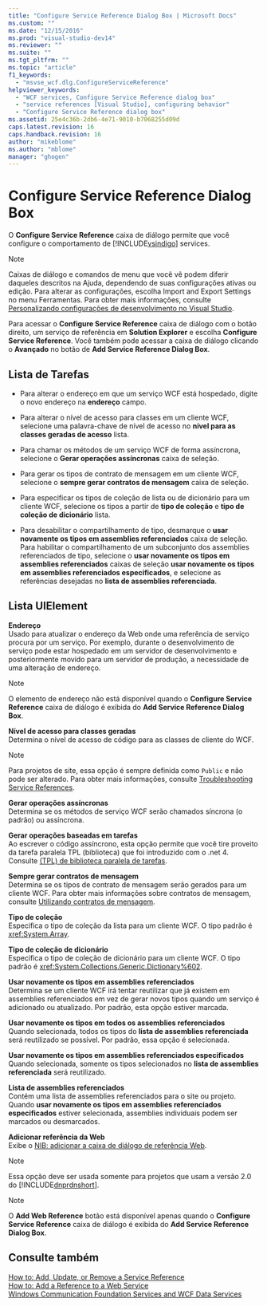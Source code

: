 ```yaml
---
title: "Configure Service Reference Dialog Box | Microsoft Docs"
ms.custom: ""
ms.date: "12/15/2016"
ms.prod: "visual-studio-dev14"
ms.reviewer: ""
ms.suite: ""
ms.tgt_pltfrm: ""
ms.topic: "article"
f1_keywords: 
  - "msvse_wcf.dlg.ConfigureServiceReference"
helpviewer_keywords: 
  - "WCF services, Configure Service Reference dialog box"
  - "service references [Visual Studio], configuring behavior"
  - "Configure Service Reference dialog box"
ms.assetid: 25e4c36b-2db6-4e71-9010-b7068255d09d
caps.latest.revision: 16
caps.handback.revision: 16
author: "mikeblome"
ms.author: "mblome"
manager: "ghogen"
---
```

# Configure Service Reference Dialog Box
O **Configure Service Reference** caixa de diálogo permite que você configure o comportamento de [!INCLUDE[vsindigo](../data-tools/includes/vsindigo_md.md)] services.  
  
> [!NOTE]
>  Caixas de diálogo e comandos de menu que você vê podem diferir daqueles descritos na Ajuda, dependendo de suas configurações ativas ou edição. Para alterar as configurações, escolha Import and Export Settings no menu Ferramentas. Para obter mais informações, consulte [Personalizando configurações de desenvolvimento no Visual Studio](http://msdn.microsoft.com/pt-br/22c4debb-4e31-47a8-8f19-16f328d7dcd3).  
  
 Para acessar o **Configure Service Reference** caixa de diálogo com o botão direito, um serviço de referência em **Solution Explorer** e escolha **Configure Service Reference**. Você também pode acessar a caixa de diálogo clicando o **Avançado** no botão de **Add Service Reference Dialog Box**.  
  
## Lista de Tarefas  
  
-   Para alterar o endereço em que um serviço WCF está hospedado, digite o novo endereço na **endereço** campo.  
  
-   Para alterar o nível de acesso para classes em um cliente WCF, selecione uma palavra\-chave de nível de acesso no **nível para as classes geradas de acesso** lista.  
  
-   Para chamar os métodos de um serviço WCF de forma assíncrona, selecione o **Gerar operações assíncronas** caixa de seleção.  
  
-   Para gerar os tipos de contrato de mensagem em um cliente WCF, selecione o **sempre gerar contratos de mensagem** caixa de seleção.  
  
-   Para especificar os tipos de coleção de lista ou de dicionário para um cliente WCF, selecione os tipos a partir de **tipo de coleção** e **tipo de coleção de dicionário** lista.  
  
-   Para desabilitar o compartilhamento de tipo, desmarque o **usar novamente os tipos em assemblies referenciados** caixa de seleção. Para habilitar o compartilhamento de um subconjunto dos assemblies referenciados de tipo, selecione o **usar novamente os tipos em assemblies referenciados** caixas de seleção **usar novamente os tipos em assemblies referenciados especificados**, e selecione as referências desejadas no **lista de assemblies referenciada**.  
  
## Lista UIElement  
 **Endereço**  
 Usado para atualizar o endereço da Web onde uma referência de serviço procura por um serviço. Por exemplo, durante o desenvolvimento de serviço pode estar hospedado em um servidor de desenvolvimento e posteriormente movido para um servidor de produção, a necessidade de uma alteração de endereço.  
  
> [!NOTE]
>  O elemento de endereço não está disponível quando o **Configure Service Reference** caixa de diálogo é exibida do **Add Service Reference Dialog Box**.  
  
 **Nível de acesso para classes geradas**  
 Determina o nível de acesso de código para as classes de cliente do WCF.  
  
> [!NOTE]
>  Para projetos de site, essa opção é sempre definida como `Public` e não pode ser alterado. Para obter mais informações, consulte [Troubleshooting Service References](../data-tools/troubleshooting-service-references.md).  
  
 **Gerar operações assíncronas**  
 Determina se os métodos de serviço WCF serão chamados síncrona \(o padrão\) ou assíncrona.  
  
 **Gerar operações baseadas em tarefas**  
 Ao escrever o código assíncrono, esta opção permite que você tire proveito da tarefa paralela TPL \(biblioteca\) que foi introduzido com o .net 4. Consulte [\(TPL\) de biblioteca paralela de tarefas](http://msdn.microsoft.com/library/dd460717.aspx).  
  
 **Sempre gerar contratos de mensagem**  
 Determina se os tipos de contrato de mensagem serão gerados para um cliente WCF. Para obter mais informações sobre contratos de mensagem, consulte [Utilizando contratos de mensagem](../Topic/Using%20Message%20Contracts.md).  
  
 **Tipo de coleção**  
 Especifica o tipo de coleção da lista para um cliente WCF. O tipo padrão é <xref:System.Array>.  
  
 **Tipo de coleção de dicionário**  
 Especifica o tipo de coleção de dicionário para um cliente WCF. O tipo padrão é <xref:System.Collections.Generic.Dictionary%602>.  
  
 **Usar novamente os tipos em assemblies referenciados**  
 Determina se um cliente WCF irá tentar reutilizar que já existem em assemblies referenciados em vez de gerar novos tipos quando um serviço é adicionado ou atualizado. Por padrão, esta opção estiver marcada.  
  
 **Usar novamente os tipos em todos os assemblies referenciados**  
 Quando selecionada, todos os tipos do **lista de assemblies referenciada** será reutilizado se possível. Por padrão, essa opção é selecionada.  
  
 **Usar novamente os tipos em assemblies referenciados especificados**  
 Quando selecionada, somente os tipos selecionados no **lista de assemblies referenciada** será reutilizado.  
  
 **Lista de assemblies referenciados**  
 Contém uma lista de assemblies referenciados para o site ou projeto. Quando **usar novamente os tipos em assemblies referenciados especificados** estiver selecionada, assemblies individuais podem ser marcados ou desmarcados.  
  
 **Adicionar referência da Web**  
 Exibe o [NIB: adicionar a caixa de diálogo de referência Web](http://msdn.microsoft.com/pt-br/bdf05776-c591-40af-bfd7-e1e2aa1e87b5).  
  
> [!NOTE]
>  Essa opção deve ser usada somente para projetos que usam a versão 2.0 do [!INCLUDE[dnprdnshort](../code-quality/includes/dnprdnshort_md.md)].  
  
> [!NOTE]
>  O **Add Web Reference** botão está disponível apenas quando o **Configure Service Reference** caixa de diálogo é exibida do **Add Service Reference Dialog Box**.  
  
## Consulte também  
 [How to: Add, Update, or Remove a Service Reference](../Topic/How%20to:%20Add,%20Update,%20or%20Remove%20a%20Service%20Reference.md)   
 [How to: Add a Reference to a Web Service](../Topic/How%20to:%20Add%20a%20Reference%20to%20a%20Web%20Service.md)   
 [Windows Communication Foundation Services and WCF Data Services](../data-tools/configure-service-reference-dialog-box.md)